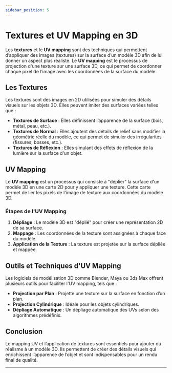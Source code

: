 ```yaml
---
sidebar_position: 5
---
```


# Textures et UV Mapping en 3D

Les **textures** et le **UV mapping** sont des techniques qui permettent d’appliquer des images (textures) sur la surface d’un modèle 3D afin de lui donner un aspect plus réaliste. Le **UV mapping** est le processus de projection d'une texture sur une surface 3D, ce qui permet de coordonner chaque pixel de l’image avec les coordonnées de la surface du modèle.

## Les Textures

Les textures sont des images en 2D utilisées pour simuler des détails visuels sur les objets 3D. Elles peuvent imiter des surfaces variées telles que :

- **Textures de Surface** : Elles définissent l’apparence de la surface (bois, métal, peau, etc.).
- **Textures de Normal** : Elles ajoutent des détails de relief sans modifier la géométrie réelle du modèle, ce qui permet de simuler des irrégularités (fissures, bosses, etc.).
- **Textures de Réflexion** : Elles simulant des effets de réflexion de la lumière sur la surface d'un objet.

## UV Mapping

Le **UV mapping** est un processus qui consiste à "déplier" la surface d'un modèle 3D en une carte 2D pour y appliquer une texture. Cette carte permet de lier les pixels de l'image de texture aux coordonnées du modèle 3D.

### Étapes de l'UV Mapping

1. **Dépliage** : Le modèle 3D est "déplié" pour créer une représentation 2D de sa surface.
2. **Mappage** : Les coordonnées de la texture sont assignées à chaque face du modèle.
3. **Application de la Texture** : La texture est projetée sur la surface dépliée et mappée.

## Outils et Techniques d'UV Mapping

Les logiciels de modélisation 3D comme Blender, Maya ou 3ds Max offrent plusieurs outils pour faciliter l'UV mapping, tels que :

- **Projection par Plan** : Projette une texture sur la surface en fonction d’un plan.
- **Projection Cylindrique** : Idéale pour les objets cylindriques.
- **Dépliage Automatique** : Un dépliage automatique des UVs selon des algorithmes prédéfinis.

## Conclusion

Le mapping UV et l’application de textures sont essentiels pour ajouter du réalisme à un modèle 3D. Ils permettent de créer des détails visuels qui enrichissent l’apparence de l’objet et sont indispensables pour un rendu final de qualité.

---
